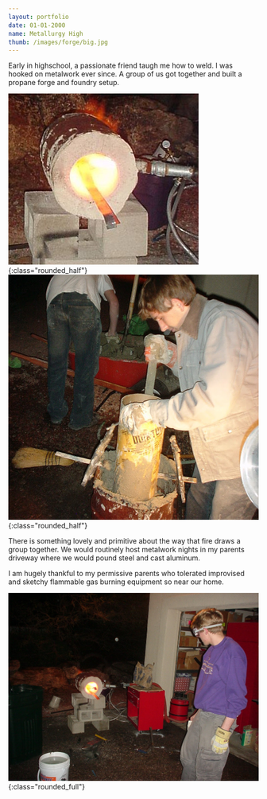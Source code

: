 ```yaml
---
layout: portfolio
date: 01-01-2000
name: Metallurgy High
thumb: /images/forge/big.jpg
---
```


Early in highschool, a passionate friend taugh me how to weld. I was hooked
on metalwork ever since. A group of us got together and built a propane
forge and foundry setup. 

![](/images/forge/forge.jpg "A small propane forge"){:class="rounded_half"}
![](/images/forge/crew.jpg "Pouring refractory cement"){:class="rounded_half"}

There is something lovely and primitive about the way that fire draws a group
together. We would routinely host metalwork nights in my parents driveway
where we would pound steel and cast aluminum.

I am hugely thankful to my permissive parents who tolerated improvised and 
sketchy flammable gas burning equipment so near our home.

![](/images/forge/big.jpg "A small propane forge"){:class="rounded_full"}
